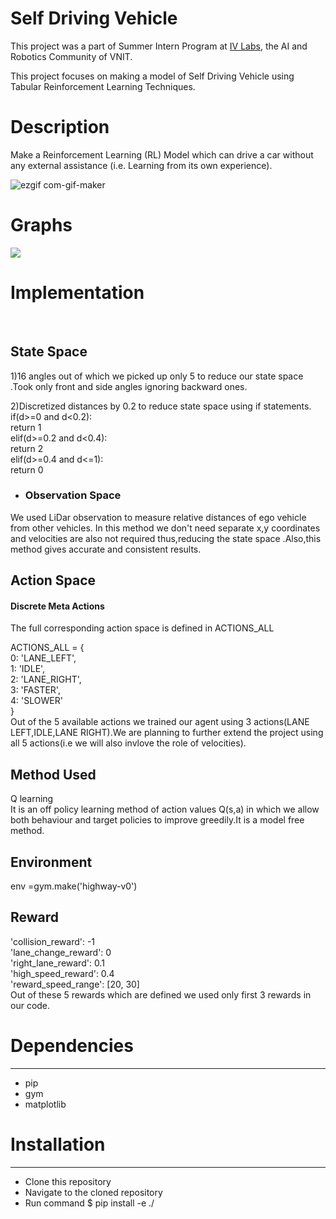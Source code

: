 # **Self Driving Vehicle**
This project was a part of Summer Intern Program at [IV Labs](https://www.ivlabs.in/), the AI and Robotics Community of VNIT.

This project focuses on making a model of Self Driving Vehicle using Tabular Reinforcement Learning Techniques.
# **Description**
Make a Reinforcement Learning (RL) Model which can drive a car without any external assistance (i.e. Learning from its own experience).




![ezgif com-gif-maker](https://user-images.githubusercontent.com/102024497/197708045-e1dd4e4a-4097-4d9c-8ec4-397d69fdbee3.gif)



# **Graphs**

![](https://i.imgur.com/pvKLUIF.jpg)

# **Implementation**
&nbsp;&nbsp;&nbsp;&nbsp;
## State Space
1)16 angles out of which we picked up only 5 to reduce our state space .Took only front and side angles ignoring backward ones.

2)Discretized distances by 0.2 to reduce state space using if  statements.\
  if(d>=0 and d<0.2):\
        return 1\
    elif(d>=0.2 and d<0.4):\
        return 2\
    elif(d>=0.4 and d<=1):\
        return 0

* ### Observation Space
We used LiDar observation to measure relative distances of ego vehicle from other vehicles. In this method we don't need separate x,y coordinates and velocities are also not required thus,reducing the state space .Also,this method gives accurate and consistent results.
## Action Space
#### Discrete Meta Actions

The full corresponding action space is defined in ACTIONS_ALL

ACTIONS_ALL = {\
        0: 'LANE_LEFT',\
        1: 'IDLE',\
        2: 'LANE_RIGHT',\
        3: 'FASTER',\
        4: 'SLOWER'\
    }\
Out of the 5 available actions we trained our agent using 3 actions(LANE LEFT,IDLE,LANE RIGHT).We are planning to further extend the project using all  5 actions(i.e we will also invlove the role of velocities).

## Method Used
Q learning \
It is an off policy learning method of action values Q(s,a) in which we allow both behaviour and target policies to improve greedily.It is a model free method.

## Environment
env =gym.make('highway-v0')
## Reward 
'collision_reward': -1\
'lane_change_reward': 0\
'right_lane_reward': 0.1\
'high_speed_reward': 0.4\
'reward_speed_range': [20, 30]\
Out of these 5 rewards which are defined we used only first 3 rewards in our code.


# **Dependencies**
***
* pip
* gym
* matplotlib
# **Installation**
***
* Clone this repository
* Navigate to the cloned repository
* Run command $ pip install -e ./
